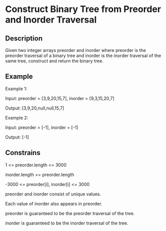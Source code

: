# Construct Binary Tree from Preorder and Inorder Traversal

## Description

Given two integer arrays preorder and inorder where preorder is the preorder traversal of a binary tree and inorder is the inorder traversal of the same tree, construct and return the binary tree.

## Example 

Example 1: 

Input: preorder = [3,9,20,15,7], inorder = [9,3,15,20,7]

Output: [3,9,20,null,null,15,7]

Example 2:

Input: preorder = [-1], inorder = [-1]

Output: [-1]

## Constrains

1 <= preorder.length <= 3000

inorder.length == preorder.length

-3000 <= preorder[i], inorder[i] <= 3000

preorder and inorder consist of unique values.

Each value of inorder also appears in preorder.

preorder is guaranteed to be the preorder traversal of the tree.

inorder is guaranteed to be the inorder traversal of the tree.